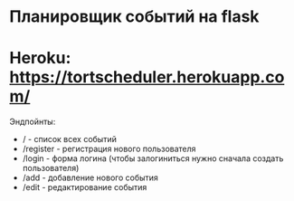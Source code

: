 # Планировщик событий на flask

# Heroku: https://tortscheduler.herokuapp.com/

Эндпойнты:
* / - список всех событий
* /register - регистрация нового пользователя
* /login - форма логина (чтобы залогиниться нужно сначала создать пользователя)
* /add - добавление нового события
* /edit - редактирование события

